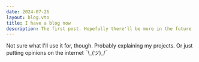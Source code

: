 ```yaml
---
date: 2024-07-26
layout: blog.vto
title: I have a blog now
description: The first post. Hopefully there'll be more in the future :D
---
```


Not sure what I'll use it for, though. Probably explaining my projects.
Or just putting opinions on the internet ¯\\\_(ツ)\_/¯
